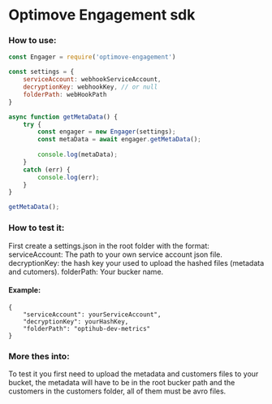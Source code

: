 # Optimove Engagement sdk

### How to use:

```javascript
const Engager = require('optimove-engagement')

const settings = {
    serviceAccount: webhookServiceAccount,
    decryptionKey: webhookKey, // or null
    folderPath: webHookPath
}

async function getMetaData() {
    try {
        const engager = new Engager(settings);
        const metaData = await engager.getMetaData();
        
        console.log(metaData);
    }
    catch (err) {
        console.log(err);
    }
}

getMetaData();
```

### How to test it:
First create a settings.json in the root folder with the format:
serviceAccount: The path to your own service account json file.
decryptionKey: the hash key your used to upload the hashed files (metadata and cutomers).
folderPath: Your bucker name.
#### Example:
```
{
    "serviceAccount": yourServiceAccount",
    "decryptionKey": yourHashKey,
    "folderPath": "optihub-dev-metrics"
}
```
### More thes into:
To test it you first need to upload the metadata and customers files to your bucket, the metadata will have to be in the root bucker path and the customers in the customers folder, all of them must be avro files.
